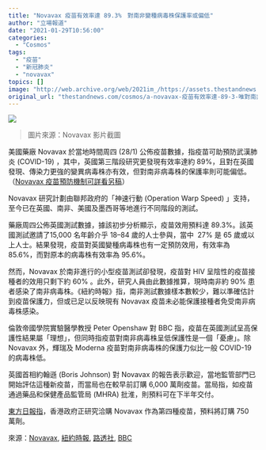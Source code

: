 ```yaml
---
title: "Novavax 疫苗有效率達 89.3%　對南非變種病毒株保護率或偏低"
author: "立場報道"
date: "2021-01-29T10:56:00"
categories:
  - "Cosmos"
tags:
  - "疫苗"
  - "新冠肺炎"
  - "novavax"
topics: []
image: "http://web.archive.org/web/2021im_/https://assets.thestandnews.com/media/photos/novavax_oAdED_zfZF5Eo.png"
original_url: "thestandnews.com/cosmos/a-novavax-疫苗有效率達-89-3-唯對南非變種病毒株效果有限"
---
```

![](http://web.archive.org/web/2021im_/https://assets.thestandnews.com/media/photos/novavax_oAdED_zfZF5Eo.png)
> 圖片來源：Novavax 影片截圖

美國藥廠 Novavax 於當地時間周四 (28/1) 公佈疫苗數據，指疫苗可助預防武漢肺炎 (COVID-19) ，其中，英國第三階段研究更發現有效率達約 89%，且對在英國發現、傳染力更強的變異病毒株亦有效，但對南非病毒株的保護率則可能偏低。（[Novavax 疫苗預防機制可詳看另稿](../../%E5%81%A5%E5%BA%B7/%E6%AD%A6%E6%BC%A2%E8%82%BA%E7%82%8E-novavax-%E7%96%AB%E8%8B%97%E9%A0%90%E9%98%B2%E6%84%9F%E6%9F%93%E6%A9%9F%E5%88%B6-%E7%B4%8D%E7%B1%B3%E9%A1%86%E7%B2%92%E6%93%AC%E5%86%A0%E7%8B%80%E7%97%85%E6%AF%92%E5%88%BA%E7%AA%81%E8%9B%8B%E7%99%BD/)）

Novavax 研究計劃由聯邦政府的「神速行動 (Operation Warp Speed) 」支持，至今已在英國、南非、美國及墨西哥等地進行不同階段的測試。

藥廠周四公佈英國測試數據，據該初步分析顯示，疫苗效用預料達 89.3%。該英國測試邀請了15,000 名年齡介乎 18–84 歲的人士參與，當中  27% 是 65 歲或以上人士。結果發現，疫苗對英國變種病毒株也有一定預防效用，有效率為 85.6%，而對原本的病毒株有效率為 95.6%。

然而，Novavax 於南非進行的小型疫苗測試卻發現，疫苗對 HIV 呈陰性的疫苗接種者的效用只剩下約 60% 。此外，研究人員由此數據推算，現時南非約 90% 患者感染了南非病毒株。《紐約時報》指，南非測試數據樣本數較少，難以準確估計到疫苗保護力，但或已足以反映現有 Novavax 疫苗未必能保護接種者免受南非病毒株感染。

倫敦帝國學院實驗醫學教授 Peter Openshaw 對 BBC 指，疫苗在英國測試呈高保護性結果屬「理想」，但同時指疫苗對南非病毒株呈低保護性是一個「憂慮」。除 Novavax 外，輝瑞及 Moderna 疫苗對南非病毒株的保護力似比一般 COVID-19 的病毒株低。

英國首相約翰遜 (Boris Johnson) 對 Novavax 的報告表示歡迎，當地監管部門已開始評估這種新疫苗，而當局也在較早前訂購 6,000 萬劑疫苗。當局指，如疫苗通過藥品和保健產品監管局 (MHRA) 批淮，則預料可在下半年交付。

[東方日報指](http://web.archive.org/web/20211229092835/https://hk.news.yahoo.com/%E5%8F%88%E5%A4%9A-%E6%AC%BE-%E6%B8%AF%E5%BA%9C%E6%93%AC%E6%8E%A1%E8%B3%BC-%E7%BE%8Enovavax%E7%96%AB%E8%8B%97-214500796.html)，香港政府正研究洽購 Novavax 作為第四種疫苗，預料將訂購 750 萬劑。 

來源：[Novavax](http://web.archive.org/web/20211229092835/https://ir.novavax.com/news-releases/news-release-details/novavax-covid-19-vaccine-demonstrates-893-efficacy-uk-phase-3), [紐約時報](http://web.archive.org/web/20211229092835/https://www.nytimes.com/live/2021/01/28/world/covid-19-coronavirus?type=styln-live-updates&label=coronavirus%20updates&index=0&action=click&module=Spotlight&pgtype=Homepage#novavaxs-vaccine-works-well-except-on-the-variant-first-found-in-south-africa), [路透社](http://web.archive.org/web/20211229092835/https://www.reuters.com/article/us-health-coronavirus-vaccines-novavax/novavax-says-covid-19-vaccine-89-effective-in-uk-trial-less-in-south-africa-shares-jump-idUSKBN29X2W0?fbclid=IwAR1whQQzwMrZnolOvkgJtXt-g-btEO1Qp5y9HfS36rpyfEcq6bIeJ8G9M2k), [BBC](http://web.archive.org/web/20211229092835/https://www.bbc.com/news/uk-55850352?fbclid=IwAR2nuTSzzEhloWAOKgv1PCxq65iqSapA3-HkqjHTGlopY1h5p7PuJ8FHnC4)